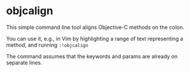 # objcalign


This simple command line tool aligns Objective-C methods on the colon.

You can use it, e.g., in Vim by highlighting a range of text representing 
a method, and running `:!objcalign`

The command assumes that the keywords and params are already on separate lines.

